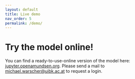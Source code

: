 ```yaml
---
layout: default
title: Live demo
nav_order: 5
permalink: /demo/
---
```


# Try the model online!

You can find a ready-to-use-online version of the model here: [jupyter.openamundsen.org](http://jupyter.openamundsen.org). Please send a mail to [michael.warscher@uibk.ac.at](mailto:michael.warscher@uibk.ac.at) to request a login.
